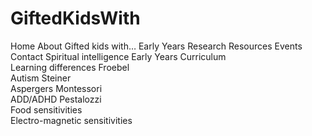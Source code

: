 # GiftedKidsWith
Home	About	Gifted kids with…	Early Years	Research	Resources	Events	Contact
		Spiritual intelligence	Early Years Curriculum				
		Learning differences	Froebel				
		Autism	Steiner				
		Aspergers	Montessori				
		ADD/ADHD	Pestalozzi				
		Food sensitivities					
		Electro-magnetic sensitivities					
